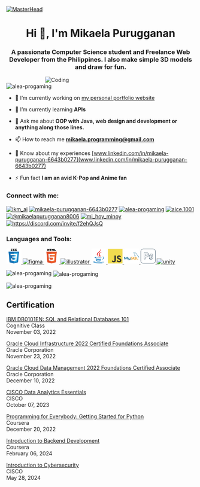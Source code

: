[![MasterHead](https://mir-s3-cdn-cf.behance.net/project_modules/fs/c4d73363342391.5aae0d5bacf95.gif)](https://www.instagram.com/aice.1001/)
<h1 align="center">Hi 👋, I'm Mikaela Purugganan</h1>
<h3 align="center">A passionate Computer Science student and Freelance Web Developer from the Philippines. I also make simple 3D models and draw for fun.</h3>
<img align="right" alt="Coding" width="400" src="https://cdn.dribbble.com/users/1894420/screenshots/14032021/media/a85f637f1eb4cd5efdd307f9760472a1.gif">

<p align="left"> <img src="https://komarev.com/ghpvc/?username=alea-progaming&label=Profile%20views&color=0e75b6&style=flat" alt="alea-progaming" /> </p>

- 🔭 I’m currently working on [my personal portfolio website](https://github.com/alea-progaming/web-dev-portfolio/tree/main/Web%20Projects/To_Do_List)

- 🌱 I’m currently learning **APIs**

- 💬 Ask me about **OOP with Java, web design and development or anything along those lines.**

- 📫 How to reach me **mikaela.programming@gmail.com**

- 📄 Know about my experiences [www.linkedin.com/in/mikaela-purugganan-6643b0277](www.linkedin.com/in/mikaela-purugganan-6643b0277)

- ⚡ Fun fact **I am an avid K-Pop and Anime fan**

<h3 align="left">Connect with me:</h3>
<p align="left">
<a href="https://twitter.com/lkm_ai" target="blank"><img align="center" src="https://raw.githubusercontent.com/rahuldkjain/github-profile-readme-generator/master/src/images/icons/Social/twitter.svg" alt="lkm_ai" height="30" width="40" /></a>
<a href="https://linkedin.com/in/mikaela-purugganan-6643b0277" target="blank"><img align="center" src="https://raw.githubusercontent.com/rahuldkjain/github-profile-readme-generator/master/src/images/icons/Social/linked-in-alt.svg" alt="mikaela-purugganan-6643b0277" height="30" width="40" /></a>
<a href="https://codesandbox.com/alea-progaming" target="blank"><img align="center" src="https://raw.githubusercontent.com/rahuldkjain/github-profile-readme-generator/master/src/images/icons/Social/codesandbox.svg" alt="alea-progaming" height="30" width="40" /></a>
<a href="https://instagram.com/aice.1001" target="blank"><img align="center" src="https://raw.githubusercontent.com/rahuldkjain/github-profile-readme-generator/master/src/images/icons/Social/instagram.svg" alt="aice.1001" height="30" width="40" /></a>
<a href="https://www.youtube.com/c/@mikaelapurugganan8006" target="blank"><img align="center" src="https://raw.githubusercontent.com/rahuldkjain/github-profile-readme-generator/master/src/images/icons/Social/youtube.svg" alt="@mikaelapurugganan8006" height="30" width="40" /></a>
<a href="https://www.leetcode.com/mi_hoy_minoy" target="blank"><img align="center" src="https://raw.githubusercontent.com/rahuldkjain/github-profile-readme-generator/master/src/images/icons/Social/leet-code.svg" alt="mi_hoy_minoy" height="30" width="40" /></a>
<a href="https://discord.gg/https://discord.com/invite/f2ehQJsQ" target="blank"><img align="center" src="https://raw.githubusercontent.com/rahuldkjain/github-profile-readme-generator/master/src/images/icons/Social/discord.svg" alt="https://discord.com/invite/f2ehQJsQ" height="30" width="40" /></a>
</p>

<h3 align="left">Languages and Tools:</h3>
<p align="left"> <a href="https://www.w3schools.com/css/" target="_blank" rel="noreferrer"> <img src="https://raw.githubusercontent.com/devicons/devicon/master/icons/css3/css3-original-wordmark.svg" alt="css3" width="40" height="40"/> </a> <a href="https://www.figma.com/" target="_blank" rel="noreferrer"> <img src="https://www.vectorlogo.zone/logos/figma/figma-icon.svg" alt="figma" width="40" height="40"/> </a> <a href="https://www.w3.org/html/" target="_blank" rel="noreferrer"> <img src="https://raw.githubusercontent.com/devicons/devicon/master/icons/html5/html5-original-wordmark.svg" alt="html5" width="40" height="40"/> </a> <a href="https://www.adobe.com/in/products/illustrator.html" target="_blank" rel="noreferrer"> <img src="https://www.vectorlogo.zone/logos/adobe_illustrator/adobe_illustrator-icon.svg" alt="illustrator" width="40" height="40"/> </a> <a href="https://www.java.com" target="_blank" rel="noreferrer"> <img src="https://raw.githubusercontent.com/devicons/devicon/master/icons/java/java-original.svg" alt="java" width="40" height="40"/> </a> <a href="https://developer.mozilla.org/en-US/docs/Web/JavaScript" target="_blank" rel="noreferrer"> <img src="https://raw.githubusercontent.com/devicons/devicon/master/icons/javascript/javascript-original.svg" alt="javascript" width="40" height="40"/> </a> <a href="https://www.mysql.com/" target="_blank" rel="noreferrer"> <img src="https://raw.githubusercontent.com/devicons/devicon/master/icons/mysql/mysql-original-wordmark.svg" alt="mysql" width="40" height="40"/> </a> <a href="https://www.photoshop.com/en" target="_blank" rel="noreferrer"> <img src="https://raw.githubusercontent.com/devicons/devicon/master/icons/photoshop/photoshop-line.svg" alt="photoshop" width="40" height="40"/> </a> <a href="https://unity.com/" target="_blank" rel="noreferrer"> <img src="https://www.vectorlogo.zone/logos/unity3d/unity3d-icon.svg" alt="unity" width="40" height="40"/> </a> </p>

<p><img align="left" src="https://github-readme-stats.vercel.app/api/top-langs?username=alea-progaming&show_icons=true&locale=en&layout=compact" alt="alea-progaming" /></p>

<p>&nbsp;<img align="center" src="https://github-readme-stats.vercel.app/api?username=alea-progaming&show_icons=true&locale=en" alt="alea-progaming" /></p>

<p><img align="center" src="https://github-readme-streak-stats.herokuapp.com/?user=alea-progaming&" alt="alea-progaming" /></p>


## Certification
[IBM DB0101EN: SQL and Relational Databases 101](https://courses.cognitiveclass.ai/certificates/5fe703313bdf4dc3855e01dffd98b784)<br>
Cognitive Class<br>
November 03, 2022

[Oracle Cloud Infrastructure 2022 Certified Foundations Associate](https://catalog-education.oracle.com/pls/certview/sharebadge?id=342B7577765994C94F80536F91C61834AEBAAA5529EA009E01BF7AC0B3002138)<br>
Oracle Corporation<br>
November 23, 2022

[Oracle Cloud Data Management 2022 Foundations Certified Associate](https://catalog-education.oracle.com/pls/certview/sharebadge?id=05CAE036C507B5A7F5D5CD5784C105DA2B3F8B0B4E598258928F5006F543979D)<br>
Oracle Corporation<br>
December 10, 2022

[CISCO Data Analytics Essentials](https://www.credly.com/badges/df509f15-017f-446a-8288-562d9d4f4a33/public_url)<br>
CISCO<br>
October 07, 2023

[Programming for Everybody: Getting Started for Python](https://coursera.org/share/a8c84c047c1040071abfaad8a524f64a)<br>
Coursera<br>
December 20, 2022

[Introduction to Backend Development](https://www.coursera.org/account/accomplishments/verify/WJBFBS2BKLQD)<br>
Coursera <br>
February 06, 2024

[Introduction to Cybersecurity](https://www.credly.com/badges/5cb19106-f625-4b76-b3ec-2dd470a1ef76/public_url)<br>
CISCO<br>
May 28, 2024
